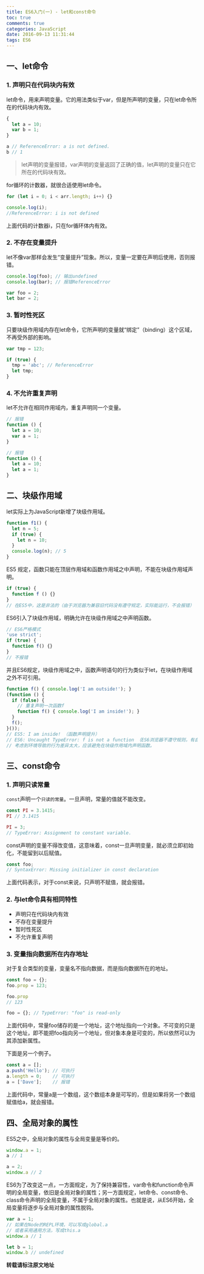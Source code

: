 ```yaml
---
title: ES6入门(一) - let和const命令
toc: true
comments: true
categories: JavaScript
date: 2016-09-13 11:31:44
tags: ES6
---
```


## 一、let命令

### 1. 声明只在代码块内有效

let命令，用来声明变量。它的用法类似于var，但是所声明的变量，只在let命令所在的代码块内有效。

```js
{
  let a = 10;
  var b = 1;
}

a // ReferenceError: a is not defined.
b // 1
```
<!-- more -->
>let声明的变量报错，var声明的变量返回了正确的值，let声明的变量只在它所在的代码块有效。

for循环的计数器，就很合适使用let命令。

```js
for (let i = 0; i < arr.length; i++) {}

console.log(i);
//ReferenceError: i is not defined
```
上面代码的计数器i，只在for循环体内有效。

### 2. 不存在变量提升

let不像var那样会发生“变量提升”现象。所以，变量一定要在声明后使用，否则报错。

```js
console.log(foo); // 输出undefined
console.log(bar); // 报错ReferenceError

var foo = 2;
let bar = 2;
```

### 3. 暂时性死区

只要块级作用域内存在let命令，它所声明的变量就“绑定”（binding）这个区域，不再受外部的影响。
```js
var tmp = 123;

if (true) {
  tmp = 'abc'; // ReferenceError
  let tmp;
}
```

### 4. 不允许重复声明

let不允许在相同作用域内，重复声明同一个变量。
```js
// 报错
function () {
  let a = 10;
  var a = 1;
}

// 报错
function () {
  let a = 10;
  let a = 1;
}
```

## 二、块级作用域

let实际上为JavaScript新增了块级作用域。

```js
function f1() {
  let n = 5;
  if (true) {
    let n = 10;
  }
  console.log(n); // 5
}
```


ES5 规定，函数只能在顶层作用域和函数作用域之中声明，不能在块级作用域声明。

```js
if (true) {
  function f () {}
}
// 在ES5中，这是非法的（由于浏览器为兼容旧代码没有遵守规定，实际能运行，不会报错）
```

ES6引入了块级作用域，明确允许在块级作用域之中声明函数。

```js
// ES6严格模式
'use strict';
if (true) {
  function f() {}
}
// 不报错
```

并且ES6规定，块级作用域之中，函数声明语句的行为类似于let，在块级作用域之外不可引用。

```js
function f() { console.log('I am outside!'); }
(function () {
  if (false) {
    // 重复声明一次函数f
    function f() { console.log('I am inside!'); }
  }
  f();
}());
// ES5: I am inside! （函数声明提升）
// ES6: Uncaught TypeError: f is not a function （ES6浏览器不遵守规则，有自己的行为，类似于var）
// 考虑到环境导致的行为差异太大，应该避免在块级作用域内声明函数。
```

## 三、const命令

### 1. 声明只读常量

`const`声明一个`只读的常量`。一旦声明，常量的值就不能改变。

```js
const PI = 3.1415;
PI // 3.1415

PI = 3;
// TypeError: Assignment to constant variable.
```

const声明的变量不得改变值，这意味着，const一旦声明变量，就必须立即初始化，不能留到以后赋值。

```js
const foo;
// SyntaxError: Missing initializer in const declaration
```

上面代码表示，对于const来说，只声明不赋值，就会报错。

### 2. 与let命令具有相同特性

* 声明只在代码块内有效
* 不存在变量提升
* 暂时性死区
* 不允许重复声明

### 3. 变量指向数据所在内存地址

对于复合类型的变量，变量名不指向数据，而是指向数据所在的地址。

```js
const foo = {};
foo.prop = 123;

foo.prop
// 123

foo = {}; // TypeError: "foo" is read-only
```
上面代码中，常量foo储存的是一个地址，这个地址指向一个对象。不可变的只是这个地址，即不能把foo指向另一个地址，但对象本身是可变的，所以依然可以为其添加新属性。

下面是另一个例子。

```js
const a = [];
a.push('Hello'); // 可执行
a.length = 0;    // 可执行
a = ['Dave'];    // 报错
```
上面代码中，常量a是一个数组，这个数组本身是可写的，但是如果将另一个数组赋值给a，就会报错。

## 四、全局对象的属性

ES5之中，全局对象的属性与全局变量是等价的。

```js
window.a = 1;
a // 1

a = 2;
window.a // 2
```

ES6为了改变这一点，一方面规定，为了保持兼容性，var命令和function命令声明的全局变量，依旧是全局对象的属性；另一方面规定，let命令、const命令、class命令声明的全局变量，不属于全局对象的属性。也就是说，从ES6开始，全局变量将逐步与全局对象的属性脱钩。

```js
var a = 1;
// 如果在Node的REPL环境，可以写成global.a
// 或者采用通用方法，写成this.a
window.a // 1

let b = 1;
window.b // undefined
```


**转载请标注原文地址**                           
